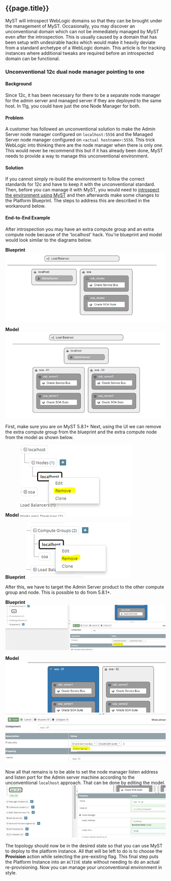 ## {{page.title}}

MyST will introspect WebLogic domains so that they can be brought under the management of MyST. Occasionally, you may discover an unconventional domain which can not be immediately managed by MyST even after the introspection. This is usually caused by a domain that has been setup with undesirable hacks which would make it heavily deviate from a standard archetype of a WebLogic domain. This article is for tracking instances where additional tweaks are required before an introspected domain can be functional. 

### Unconventional 12c dual node manager pointing to one

#### Background

Since 12c, it has been necessary for there to be a separate node manager for the admin server and managed server if they are deployed to the same host. In 11g, you could have just the one Node Manager for both.

#### Problem

A customer has followed an unconventional solution to make the Admin Server  node manager configured on `localhost:5556` and the Managed Server node manager configured on `<actual hostname>:5556`. This trick WebLogic into thinking there are the node manager when there is only one. This would never be recommend this but if it has already been done, MyST needs to provide a way to manage this unconventional environment.

#### Solution

If you cannot simply re-build the environment to follow the correct standards for 12c and have to keep it with the unconventional standard. Then, before you can manage it with MyST, you would need to [introspect the environment using MyST](https://docs.rubiconred.com/myst-studio/platform/introspection/) and then afterwards make some changes to the Platform Blueprint. The steps to address this are described in the workaround below.

#### End-to-End Example

After introspection you may have an extra compute group and an extra compute node because of the 'localhost' hack. You're blueprint and model would look similar to the diagrams below.
 
**Blueprint**
![](/assets/pastedImage_1.png)

**Model**
![](/assets/pastedImage_4.png)
 
First, make sure you are on MyST 5.8.1+
Next, using the UI we can remove the extra compute group from the blueprint and the extra compute node from the model as shown below.
 
**Model**
![](/assets/pastedImage_6.png)
 
**Blueprint**
![](/assets/pastedImage_7.png)
 
After this, we have to target the Admin Server product to the other compute group and node. This is possible to do from 5.8.1+.
 
**Blueprint**
![](/assets/pastedImage_10.png) 
 
**Model**
![](/assets/pastedImage_13.png)
 
Now all that remains is to be able to set the node manager listen address and listen port for the Admin server machine according to the unconventional `localhost` approach. That can be done by editing the model.
![](/assets/pastedImage_14.png)

The topology should now be in the desired state so that you can use MyST to deploy to the platform instance. All that will be left to do is to choose the **Provision** action while selecting the pre-existing flag. This final step puts the Platform Instance into an `ACTIVE` state without needing to do an actual re-provisioning. Now you can manage your unconventional environment in style.

